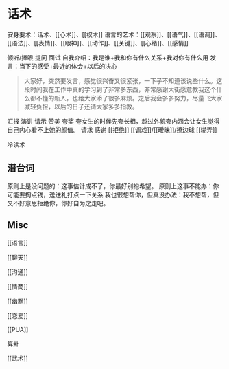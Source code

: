 # 话术

安身要术：话术、[[心术]]、[[权术]]
语言的艺术：[[观察]]、[[语气]]、[[语调]]、[[语法]]、[[表情]]、[[眼神]]、[[动作]]、[[关键]]、[[心绪]]、[[感情]]


倾听/捧哏
提问
面试
自我介绍：我是谁+我和你有什么关系+我对你有什么用
发言：当下的感受+最近的体会+以后的决心

>大家好，突然要发言，感觉很兴奋又很紧张，一下子不知道该说些什么。这段时间我在工作中真的学习到了非常多东西，非常感谢大街愿意教我这个什么都不懂的新人，也给大家添了很多麻烦。之后我会多多努力，尽量飞大家减轻负担，以后的日子还请大家多多指教。

汇报
演讲
请示
赞美
夸奖
夸女生的时候先夸长相，越过外貌夸内涵会让女生觉得自己内心看不上她的颜值。
请求
感谢
[[拒绝]]
[[调戏]]/[[暧昧]]/擦边球
[[糊弄]]



冷读术

## 潜台词

原则上是没问题的：这事估计成不了，你最好别抱希望。
原则上这事不能办：你可能要掏点钱，送送礼打点一下关系
我也很想帮你，但真没办法：我不想帮，但又不好意思拒绝你，你好自为之走吧。




## Misc

[[语言]]

[[聊天]]

[[沟通]]

[[情商]]

[[幽默]]

[[恋爱]]

[[PUA]]

算卦

[[武术]]

